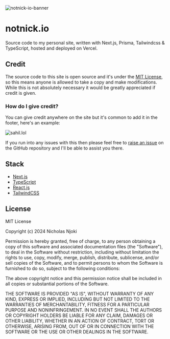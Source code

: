 ![notnick-io-banner](https://github.com/alsonick/notnick.io/assets/101022772/24dc8b0c-1a47-4005-8c22-d352acb74fcd)

# notnick.io

Source code to my personal site, written with Next.js, Prisma, Tailwindcss & TypeScript, hosted and deployed on Vercel.

## Credit

The source code to this site is open source and it's under the [MIT License](https://notnick.io/license), so this means anyone is allowed to take a copy and make modifications. While this is not absolutely necessary it would be greatly appreciated if credit is given.

### How do I give credit?

You can give credit anywhere on the site but it's common to add it in the footer, here's an example:

![sahil.lol](https://notnick.io/credit/credit-screenshot.png)

If you run into any issues with this then please feel free to [raise an issue](https://github.com/alsonick/notnick.io/issues/new) on the GitHub repository and I'll be able to assist you there.

## Stack

- [Next.js](https://nextjs.org/)
- [TypeScript](https://www.typescriptlang.org/)
- [React.js](https://react.dev/)
- [TailwindCSS](https://tailwindcss.com/)

## License

MIT License

Copyright (c) 2024 Nicholas Njoki

Permission is hereby granted, free of charge, to any person obtaining a copy of this software and associated documentation files (the "Software"), to deal in the Software without restriction, including without limitation the rights to use, copy, modify, merge, publish, distribute, sublicense, and/or sell copies of the Software, and to permit persons to whom the Software is furnished to do so, subject to the following conditions:

The above copyright notice and this permission notice shall be included in all copies or substantial portions of the Software.

THE SOFTWARE IS PROVIDED "AS IS", WITHOUT WARRANTY OF ANY KIND, EXPRESS OR IMPLIED, INCLUDING BUT NOT LIMITED TO THE WARRANTIES OF MERCHANTABILITY, FITNESS FOR A PARTICULAR PURPOSE AND NONINFRINGEMENT. IN NO EVENT SHALL THE AUTHORS OR COPYRIGHT HOLDERS BE LIABLE FOR ANY CLAIM, DAMAGES OR OTHER LIABILITY, WHETHER IN AN ACTION OF CONTRACT, TORT OR OTHERWISE, ARISING FROM, OUT OF OR IN CONNECTION WITH THE SOFTWARE OR THE USE OR OTHER DEALINGS IN THE SOFTWARE.
